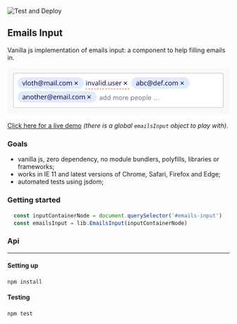 ![Test and Deploy](https://github.com/vloth/emails-input/workflows/Test%20and%20Deploy/badge.svg)

## Emails Input
Vanilla js implementation of emails input: a component to help filling emails in.

![screenshot](docs/print.png)

[Click here for a live demo](https://vloth.github.io/emails-input/) _(there is a global `emailsInput` object to play with)_.

### Goals
- vanilla js, zero dependency, no module bundlers, polyfills, libraries or frameworks;
- works in IE 11 and latest versions of Chrome, Safari, Firefox and Edge;
- automated tests using jsdom;

### Getting started
```js
  const inputContainerNode = document.querySelector('#emails-input')
  const emailsInput = lib.EmailsInput(inputContainerNode)
```

### Api

-------
#### Setting up
`npm install`

#### Testing
`npm test`
